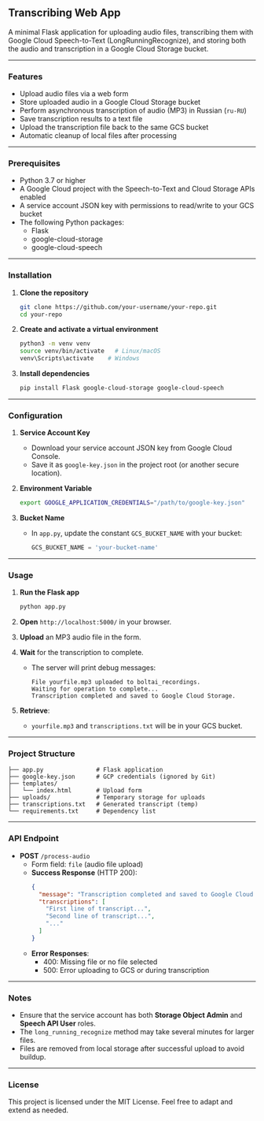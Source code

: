 ## Transcribing Web App

A minimal Flask application for uploading audio files, transcribing them with Google Cloud Speech-to-Text (LongRunningRecognize), and storing both the audio and transcription in a Google Cloud Storage bucket.

---

### Features

- Upload audio files via a web form
- Store uploaded audio in a Google Cloud Storage bucket
- Perform asynchronous transcription of audio (MP3) in Russian (`ru-RU`)
- Save transcription results to a text file
- Upload the transcription file back to the same GCS bucket
- Automatic cleanup of local files after processing

---

### Prerequisites

- Python 3.7 or higher
- A Google Cloud project with the Speech-to-Text and Cloud Storage APIs enabled
- A service account JSON key with permissions to read/write to your GCS bucket
- The following Python packages:
  - Flask
  - google-cloud-storage
  - google-cloud-speech

---

### Installation

1. **Clone the repository**

   ```bash
   git clone https://github.com/your-username/your-repo.git
   cd your-repo
   ```

2. **Create and activate a virtual environment**

   ```bash
   python3 -m venv venv
   source venv/bin/activate   # Linux/macOS
   venv\Scripts\activate    # Windows
   ```

3. **Install dependencies**

   ```bash
   pip install Flask google-cloud-storage google-cloud-speech
   ```

---

### Configuration

1. **Service Account Key**
   - Download your service account JSON key from Google Cloud Console.
   - Save it as `google-key.json` in the project root (or another secure location).

2. **Environment Variable**
   ```bash
   export GOOGLE_APPLICATION_CREDENTIALS="/path/to/google-key.json"
   ```

3. **Bucket Name**
   - In `app.py`, update the constant `GCS_BUCKET_NAME` with your bucket:
     ```python
     GCS_BUCKET_NAME = 'your-bucket-name'
     ```

---

### Usage

1. **Run the Flask app**

   ```bash
   python app.py
   ```

2. **Open** `http://localhost:5000/` in your browser.
3. **Upload** an MP3 audio file in the form.
4. **Wait** for the transcription to complete.  
   - The server will print debug messages:
     ```text
     File yourfile.mp3 uploaded to boltai_recordings.
     Waiting for operation to complete...
     Transcription completed and saved to Google Cloud Storage.
     ```
5. **Retrieve**:
   - `yourfile.mp3` and `transcriptions.txt` will be in your GCS bucket.

---

### Project Structure

```
├── app.py               # Flask application
├── google-key.json      # GCP credentials (ignored by Git)
├── templates/
│   └── index.html       # Upload form
├── uploads/             # Temporary storage for uploads
├── transcriptions.txt   # Generated transcript (temp)
└── requirements.txt     # Dependency list
```

---

### API Endpoint

- **POST** `/process-audio`
  - Form field: `file` (audio file upload)
  - **Success Response** (HTTP 200):
    ```json
    {
      "message": "Transcription completed and saved to Google Cloud Storage",
      "transcriptions": [
        "First line of transcript...",
        "Second line of transcript...",
        "..."
      ]
    }
    ```
  - **Error Responses**:
    - 400: Missing file or no file selected
    - 500: Error uploading to GCS or during transcription

---

### Notes

- Ensure that the service account has both **Storage Object Admin** and **Speech API User** roles.
- The `long_running_recognize` method may take several minutes for larger files.
- Files are removed from local storage after successful upload to avoid buildup.

---

### License

This project is licensed under the MIT License. Feel free to adapt and extend as needed.

